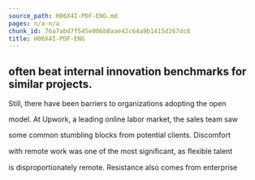 ```yaml
---
source_path: H06X4I-PDF-ENG.md
pages: n/a-n/a
chunk_id: 76a7abd7f545e006b8aae42c64a9b1415d267dc8
title: H06X4I-PDF-ENG
---
```

## often beat internal innovation benchmarks for similar projects.

Still, there have been barriers to organizations adopting the open

model. At Upwork, a leading online labor market, the sales team saw

some common stumbling blocks from potential clients. Discomfort

with remote work was one of the most signiﬁcant, as ﬂexible talent

is disproportionately remote. Resistance also comes from enterprise
